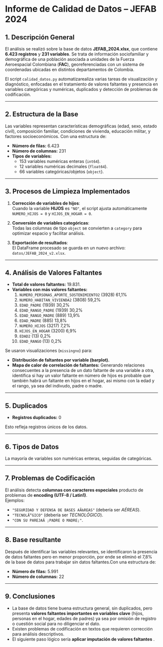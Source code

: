 # Informe de Calidad de Datos – JEFAB 2024

## 1. Descripción General
El análisis se realizó sobre la base de datos **JEFAB_2024.xlsx**, que contiene **6.423 registros** y **231 variables**. Se trata de información sociofamiliar y demográfica de una población asociada a unidades de la Fuerza Aeroespacial Colombiana (**FAC**), georeferenciadas con un sistema de coordenadas ubicadas en distintos departamentos de Colombia.

El script `calidad_datos.py` automatizarealiza varias tareas de visualización y diagnóstico, enfocadas en el tratamiento de valores faltantes y presencia en variables categóricas y numéricas, duplicados y detección de problemas de codificación.

---

## 2. Estructura de la Base

Las variables representan características demográficas (edad, sexo, estado civil), composición familiar, condiciones de vivienda, educación militar, y factores socioeconómicos. Con una estructura de:

- **Número de filas:** 6.423  
- **Número de columnas:** 231  
- **Tipos de variables:**  
  - 153 variables numéricas enteras (`int64`).  
  - 12 variables numéricas decimales (`float64`).  
  - 66 variables categóricas/objetos (`object`).  



---

## 3. Procesos de Limpieza Implementados
1. **Corrección de variables de hijos**:  
   Cuando la variable **HIJOS** es `"NO"`, el script ajusta automáticamente `NUMERO_HIJOS = 0` y `HIJOS_EN_HOGAR = 0`.  

2. **Conversión de variables categóricas**:  
   Todas las columnas de tipo `object` se convierten a `category` para optimizar espacio y facilitar análisis.  

3. **Exportación de resultados**:  
   El DataFrame procesado se guarda en un nuevo archivo:  
   `datos/JEFAB_2024_v2.xlsx`.

---

## 4. Análisis de Valores Faltantes
- **Total de valores faltantes:** 19.831.  
- **Variables con más valores faltantes:**  
  1. `NUMERO_PERSONAS_APORTE_SOSTENIMIENTO2` (3928)  61,1%
  2. `NUMERO_HABITAN_VIVIENDA2` (3808)  59,2%
  3. `EDAD_PADRE` (1939)  30,2%
  4. `EDAD_RANGO_PADRE` (1939)  30,2%
  5. `EDAD_RANGO_MADRE` (889)  13,9%
  6. `EDAD_MADRE` (885)  13,8%
  7. `NUMERO_HIJOS` (3217)  7,2%
  8. `HIJOS_EN_HOGAR` (3200)  6,9%
  9. `EDAD2` (13)  0,2%
  10. `EDAD_RANGO` (13)  0,2%
  

Se usaron visualizaciones (`missingno`) para:
- **Distribución de faltantes por variable (barplot).**
- **Mapa de calor de correlación de faltantes:** Generando relaciones consecuentes a la presencia de un dato faltante de una variable a otra, identifica si hay un valor faltante en número de hijos es probable que también habrá un faltante en hijos en el hogar, asi mismo con la edad y el rango, ya sea del indivudo, padre o madre.

---

## 5. Duplicados
- **Registros duplicados:** 0  

Esto refleja registros únicos de los datos.

---

## 6. Tipos de Datos
La mayoría de variables son numéricas enteras, seguidas de categóricas. 

---

## 7. Problemas de Codificación
El análisis detecta **columnas con caracteres especiales** producto de problemas de **encoding (UTF-8 / Latin1)**.  
Ejemplos:  
- `"SEGURIDAD Y DEFENSA DE BASES AÃ‰REAS"` (debería ser *AÉREAS*).  
- `"TECNOLÃ“GICO"` (debería ser *TECNOLÓGICO*).  
- `"CON SU PAREJAÂ ;PADRE O MADRE;"`.  

---

## 8. Base resultante
Después de identificar las variables relevantes, se identificaron la presencia de datos faltantes pero en menor proporción, por ende se eliminó el 7,8% de la base de datos para trabajar sin datos faltantes.Con una estructura de:

- **Número de filas:** 5.991 
- **Número de columnas:** 22


---

## 9. Conclusiones
- La base de datos tiene buena estructura general, sin duplicados, pero presenta **valores faltantes importantes en variables clave** (hijos, personas en el hogar, edades de padres) ya sea por omisión de registro o cuestión social para no diligenciar el dato.
- Existen problemas de codificación en textos que requieren corrección para análisis descriptivos.
- El siguiente paso lógico sería **aplicar imputación de valores faltantes** .